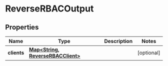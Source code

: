 

# ReverseRBACOutput


## Properties

| Name | Type | Description | Notes |
|------------ | ------------- | ------------- | -------------|
|**clients** | [**Map&lt;String, ReverseRBACClient&gt;**](ReverseRBACClient.md) |  |  [optional] |




